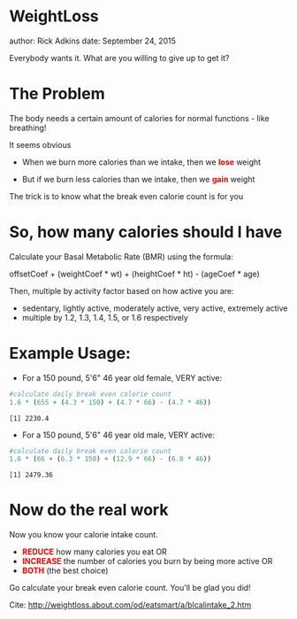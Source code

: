 WeightLoss
========================================================
author: Rick Adkins
date: September 24, 2015

Everybody wants it.  What are you willing to give up to get it?

The Problem
========================================================

The body needs a certain amount of calories for normal functions - like breathing!

It seems obvious
- When we burn more calories than we intake, then we <span style="color:red;font-weight:bold;">lose</span> weight

- But if we burn less calories than we intake, then we <span style="color:red;font-weight:bold;">gain</span> weight

The trick is to know what the break even calorie count is for you


So, how many calories should I have
========================================================

Calculate your Basal Metabolic Rate (BMR) using the formula:

offsetCoef + (weightCoef * wt) + (heightCoef * ht) - (ageCoef * age)

Then, multiple by activity factor based on how active you are:

- sedentary, lightly active, moderately active, very active, extremely active
- multiple by 1.2, 1.3, 1.4, 1.5, or 1.6  respectively

Example Usage: 
=======================================================

- For a 150 pound, 5'6" 46 year old female, VERY active:

```r
#calculate daily break even calorie count
1.6 * (655 + (4.3 * 150) + (4.7 * 66) - (4.7 * 46))
```

```
[1] 2230.4
```

- For a 150 pound, 5'6" 46 year old male, VERY active:

```r
#calculate daily break even calorie count
1.6 * (66 + (6.3 * 150) + (12.9 * 66) - (6.8 * 46))
```

```
[1] 2479.36
```


Now do the real work
========================================================
Now you know your calorie intake count.  

- <span style="color:red;font-weight:bold;">REDUCE</span> how many calories you eat
OR
- <span style="color:red;font-weight:bold;">INCREASE</span> the number of calories you burn by being more active OR
- <span style="color:red;font-weight:bold;">BOTH</span> (the best choice)

Go calculate your break even calorie count.  You'll be glad you did!

Cite: <a href="http://weightloss.about.com/od/eatsmart/a/blcalintake_2.htm" target="_new">http://weightloss.about.com/od/eatsmart/a/blcalintake_2.htm</a>


